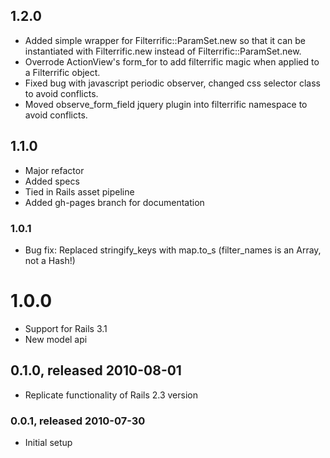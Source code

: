 ## 1.2.0

* Added simple wrapper for Filterrific::ParamSet.new so that it can be 
  instantiated with Filterrific.new instead of Filterrific::ParamSet.new.
* Overrode ActionView's form_for to add filterrific magic when applied to a 
  Filterrific object.
* Fixed bug with javascript periodic observer, changed css selector class to
  avoid conflicts.
* Moved observe_form_field jquery plugin into filterrific namespace to avoid
  conflicts.




## 1.1.0

* Major refactor
* Added specs
* Tied in Rails asset pipeline
* Added gh-pages branch for documentation


### 1.0.1

* Bug fix: Replaced stringify_keys with map.to_s (filter_names is an Array, not a Hash!)




# 1.0.0

* Support for Rails 3.1
* New model api



## 0.1.0, released 2010-08-01

* Replicate functionality of Rails 2.3 version


### 0.0.1, released 2010-07-30

* Initial setup

